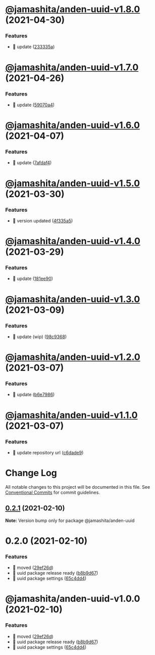 # [@jamashita/anden-uuid-v1.8.0](https://github.com/jamashita/anden/compare/@jamashita/anden-uuid-v1.7.0...@jamashita/anden-uuid-v1.8.0) (2021-04-30)


### Features

* 🎸 update ([233335a](https://github.com/jamashita/anden/commit/233335a44b9e6c4015cfeb8578ba12d7cf253810))

# [@jamashita/anden-uuid-v1.7.0](https://github.com/jamashita/anden/compare/@jamashita/anden-uuid-v1.6.0...@jamashita/anden-uuid-v1.7.0) (2021-04-26)


### Features

* 🎸 update ([59070a4](https://github.com/jamashita/anden/commit/59070a4b4b5240198df44cc9390423bedbe20f71))

# [@jamashita/anden-uuid-v1.6.0](https://github.com/jamashita/anden/compare/@jamashita/anden-uuid-v1.5.0...@jamashita/anden-uuid-v1.6.0) (2021-04-07)


### Features

* 🎸 update ([7afdaf4](https://github.com/jamashita/anden/commit/7afdaf411f88984a9b170df4549fade07569a9a6))

# [@jamashita/anden-uuid-v1.5.0](https://github.com/jamashita/anden/compare/@jamashita/anden-uuid-v1.4.0...@jamashita/anden-uuid-v1.5.0) (2021-03-30)


### Features

* 🎸 version updated ([4f335a5](https://github.com/jamashita/anden/commit/4f335a542a517369ceb7d041c315e5670475ece0))

# [@jamashita/anden-uuid-v1.4.0](https://github.com/jamashita/anden/compare/@jamashita/anden-uuid-v1.3.0...@jamashita/anden-uuid-v1.4.0) (2021-03-29)


### Features

* 🎸 update ([181ee90](https://github.com/jamashita/anden/commit/181ee903f4e54a87120e534b790c48c69f1b426e))

# [@jamashita/anden-uuid-v1.3.0](https://github.com/jamashita/anden/compare/@jamashita/anden-uuid-v1.2.0...@jamashita/anden-uuid-v1.3.0) (2021-03-09)


### Features

* 🎸 update (wip) ([98c9368](https://github.com/jamashita/anden/commit/98c9368afd959c38d7e9d07cbda0658a12add0ba))

# [@jamashita/anden-uuid-v1.2.0](https://github.com/jamashita/anden/compare/@jamashita/anden-uuid-v1.1.0...@jamashita/anden-uuid-v1.2.0) (2021-03-07)


### Features

* 🎸 update ([b6e7986](https://github.com/jamashita/anden/commit/b6e7986abb78e1ba62c2efe834081595e6ca7af3))

# [@jamashita/anden-uuid-v1.1.0](https://github.com/jamashita/anden/compare/@jamashita/anden-uuid-v1.0.0...@jamashita/anden-uuid-v1.1.0) (2021-03-07)


### Features

* 🎸 update repository url ([c6dade9](https://github.com/jamashita/anden/commit/c6dade9fd10eb259cda87b1b9c88ad196e28776d))

# Change Log

All notable changes to this project will be documented in this file.
See [Conventional Commits](https://conventionalcommits.org) for commit guidelines.

## [0.2.1](https://github.com/jamashita/anden.git/packages/uuid/compare/@jamashita/anden-uuid@0.2.0...@jamashita/anden-uuid@0.2.1) (2021-02-10)

**Note:** Version bump only for package @jamashita/anden-uuid





# 0.2.0 (2021-02-10)


### Features

* 🎸 moved ([29ef26d](https://github.com/jamashita/anden.git/packages/uuid/commit/29ef26d9403ae718720fa9706f01c860b9a5d79a))
* 🎸 uuid package release ready ([b8b9d67](https://github.com/jamashita/anden.git/packages/uuid/commit/b8b9d672a1e59ac52f93eca2939a83f38837f8aa))
* 🎸 uuid package settings ([65c4dd4](https://github.com/jamashita/anden.git/packages/uuid/commit/65c4dd47d8c4fcea6cbbf6afddd06ccf93076317))





# @jamashita/anden-uuid-v1.0.0 (2021-02-10)


### Features

* 🎸 moved ([29ef26d](https://github.com/jamashita/anden/commit/29ef26d9403ae718720fa9706f01c860b9a5d79a))
* 🎸 uuid package release ready ([b8b9d67](https://github.com/jamashita/anden/commit/b8b9d672a1e59ac52f93eca2939a83f38837f8aa))
* 🎸 uuid package settings ([65c4dd4](https://github.com/jamashita/anden/commit/65c4dd47d8c4fcea6cbbf6afddd06ccf93076317))

